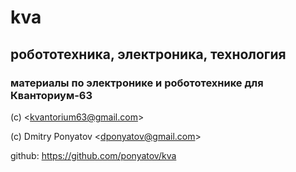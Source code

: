 # kva
## робототехника, электроника, технология
### материалы по электронике и робототехнике для Кванториум-63

(c) <<kvantorium63@gmail.com>>

(c) Dmitry Ponyatov <<dponyatov@gmail.com>>

github: https://github.com/ponyatov/kva

